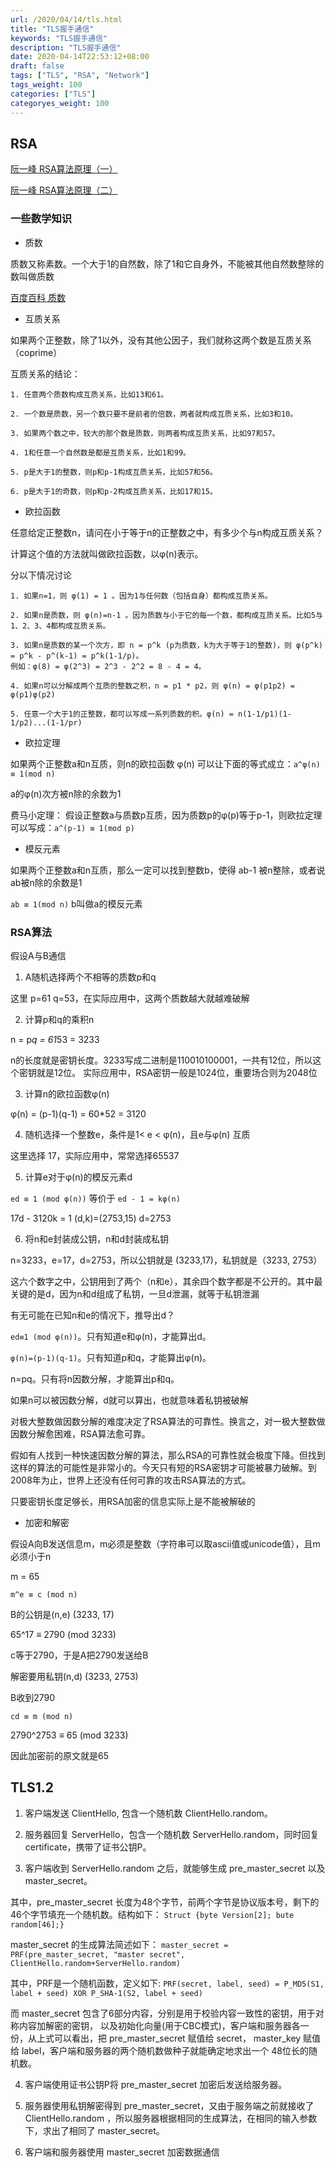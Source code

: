 ```yaml
---
url: /2020/04/14/tls.html
title: "TLS握手通信"
keywords: "TLS握手通信"
description: "TLS握手通信"
date: 2020-04-14T22:53:12+08:00
draft: false
tags: ["TLS", "RSA", "Network"]
tags_weight: 100
categories: ["TLS"]
categoryes_weight: 100
---
```


## RSA

[阮一峰 RSA算法原理（一）](http://www.ruanyifeng.com/blog/2013/06/rsa_algorithm_part_one.html)

[阮一峰 RSA算法原理（二）](http://www.ruanyifeng.com/blog/2013/07/rsa_algorithm_part_two.html)

### 一些数学知识

- 质数

质数又称素数。一个大于1的自然数，除了1和它自身外，不能被其他自然数整除的数叫做质数

[百度百科 质数](https://baike.baidu.com/item/%E8%B4%A8%E6%95%B0)

- 互质关系

如果两个正整数，除了1以外，没有其他公因子，我们就称这两个数是互质关系（coprime）

互质关系的结论：
```
1. 任意两个质数构成互质关系，比如13和61。

2. 一个数是质数，另一个数只要不是前者的倍数，两者就构成互质关系，比如3和10。

3. 如果两个数之中，较大的那个数是质数，则两者构成互质关系，比如97和57。

4. 1和任意一个自然数是都是互质关系，比如1和99。

5. p是大于1的整数，则p和p-1构成互质关系，比如57和56。

6. p是大于1的奇数，则p和p-2构成互质关系，比如17和15。
```

- 欧拉函数

任意给定正整数n，请问在小于等于n的正整数之中，有多少个与n构成互质关系？

计算这个值的方法就叫做欧拉函数，以φ(n)表示。

分以下情况讨论

```
1. 如果n=1，则 φ(1) = 1 。因为1与任何数（包括自身）都构成互质关系。

2. 如果n是质数，则 φ(n)=n-1 。因为质数与小于它的每一个数，都构成互质关系。比如5与1、2、3、4都构成互质关系。

3. 如果n是质数的某一个次方，即 n = p^k (p为质数，k为大于等于1的整数)，则 φ(p^k) = p^k - p^(k-1) = p^k(1-1/p)。
例如：φ(8) = φ(2^3) = 2^3 - 2^2 = 8 - 4 = 4。

4. 如果n可以分解成两个互质的整数之积，n = p1 * p2，则 φ(n) = φ(p1p2) = φ(p1)φ(p2)

5. 任意一个大于1的正整数，都可以写成一系列质数的积。φ(n) = n(1-1/p1)(1-1/p2)...(1-1/pr)
```

- 欧拉定理

如果两个正整数a和n互质，则n的欧拉函数 φ(n) 可以让下面的等式成立：`a^φ(n) ≡ 1(mod n)`

a的φ(n)次方被n除的余数为1

费马小定理：
假设正整数a与质数p互质，因为质数p的φ(p)等于p-1，则欧拉定理可以写成：`a^(p-1) ≡ 1(mod p)`

- 模反元素

如果两个正整数a和n互质，那么一定可以找到整数b，使得 ab-1 被n整除，或者说ab被n除的余数是1

`ab ≡ 1(mod n)` b叫做a的模反元素

### RSA算法

假设A与B通信

1. A随机选择两个不相等的质数p和q

这里 p=61 q=53，在实际应用中，这两个质数越大就越难破解

2. 计算p和q的乘积n

n = p*q = 61*53 = 3233

n的长度就是密钥长度。3233写成二进制是110010100001，一共有12位，所以这个密钥就是12位。
实际应用中，RSA密钥一般是1024位，重要场合则为2048位

3. 计算n的欧拉函数φ(n)

φ(n) = (p-1)(q-1) = 60*52 = 3120

4. 随机选择一个整数e，条件是1< e < φ(n)，且e与φ(n) 互质

这里选择 17，实际应用中，常常选择65537

5. 计算e对于φ(n)的模反元素d

`ed ≡ 1 (mod φ(n))` 等价于 `ed - 1 = kφ(n)`

17d - 3120k = 1 (d,k)=(2753,15) d=2753

6. 将n和e封装成公钥，n和d封装成私钥

n=3233，e=17，d=2753，所以公钥就是 (3233,17)，私钥就是（3233, 2753）

这六个数字之中，公钥用到了两个（n和e），其余四个数字都是不公开的。其中最关键的是d，因为n和d组成了私钥，一旦d泄漏，就等于私钥泄漏

有无可能在已知n和e的情况下，推导出d？

`ed≡1 (mod φ(n))`。只有知道e和φ(n)，才能算出d。

`φ(n)=(p-1)(q-1)`。只有知道p和q，才能算出φ(n)。

n=pq。只有将n因数分解，才能算出p和q。

如果n可以被因数分解，d就可以算出，也就意味着私钥被破解

对极大整数做因数分解的难度决定了RSA算法的可靠性。换言之，对一极大整数做因数分解愈困难，RSA算法愈可靠。

假如有人找到一种快速因数分解的算法，那么RSA的可靠性就会极度下降。但找到这样的算法的可能性是非常小的。今天只有短的RSA密钥才可能被暴力破解。到2008年为止，世界上还没有任何可靠的攻击RSA算法的方式。

只要密钥长度足够长，用RSA加密的信息实际上是不能被解破的

- 加密和解密

假设A向B发送信息m，m必须是整数（字符串可以取ascii值或unicode值），且m必须小于n

m = 65

`m^e ≡ c (mod n)`

B的公钥是(n,e) (3233, 17)

65^17 ≡ 2790 (mod 3233)

c等于2790，于是A把2790发送给B

解密要用私钥(n,d) (3233, 2753) 

B收到2790

`cd ≡ m (mod n)`

2790^2753 ≡ 65 (mod 3233)

因此加密前的原文就是65

## TLS1.2

1. 客户端发送 ClientHello, 包含一个随机数 ClientHello.random。

2. 服务器回复 ServerHello，包含一个随机数 ServerHello.random，同时回复 certificate，携带了证书公钥P。

3. 客户端收到 ServerHello.random 之后，就能够生成 pre_master_secret 以及 master_secret。

  其中，pre_master_secret 长度为48个字节，前两个字节是协议版本号，剩下的46个字节填充一个随机数。结构如下：
  `Struct {byte Version[2]; bute random[46];}`
  
  master_secret 的生成算法简述如下：
  `master_secret = PRF(pre_master_secret, "master secret", ClientHello.random+ServerHello.random)`
  
  其中，PRF是一个随机函数，定义如下:
  `PRF(secret, label, seed) = P_MD5(S1, label + seed) XOR P_SHA-1(S2, label + seed)`
  
   而 master_secret 包含了6部分内容，分别是用于校验内容一致性的密钥，用于对称内容加解密的密钥，
   以及初始化向量(用于CBC模式)，客户端和服务器各一份，从上式可以看出，把 pre_master_secret 赋值给 secret， 
   master_key 赋值给 label，客户端和服务器的两个随机数做种子就能确定地求出一个 48位长的随机数。

4. 客户端使用证书公钥P将 pre_master_secret 加密后发送给服务器。

5. 服务器使用私钥解密得到 pre_master_secret，又由于服务端之前就接收了 ClientHello.random ，所以服务器根据相同的生成算法，在相同的输入参数下，求出了相同了 master_secret。

6. 客户端和服务器使用 master_secret 加密数据通信
